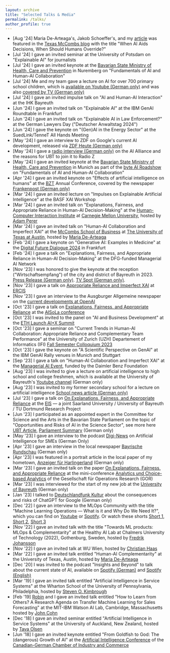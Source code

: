 ```yaml
---
layout: archive
title: "Selected Talks & Media"
permalink: /talks/
author_profile: true
---
```


- \[Aug '24\] Maria De-Arteaga's, Jakob Schoeffer's, and my [article](https://arxiv.org/pdf/2209.11812.pdf) was featured in the [Texas McCombs blog](https://medium.com/texas-mccombs/when-ai-aids-decisions-when-should-humans-override-2805a8698dd5) with the title "When AI Aids Decisions, When Should Humans Override?"
- \[Jul '24\] I gave an invited seminar at the University of Potsdam on "Explainable AI" for journalists 
- \[Jul '24\] I gave an invited keynote at the [Bavarian State Ministry of Health, Care and Prevention](https://www.stmgp.bayern.de/) in Nuremberg on "Fundamentals of AI and Human-AI Collaboration"
- \[Jul '24\] Me and my team gave a lecture on AI for over 700 primary school children, which is [available on Youtube (German only)](https://youtu.be/lkxBAV-L3N4) and was also [covered by TV (German only)](https://www.tvo.de/mediathek/video/kinderuni-bayreuth-die-studenten-von-morgen-erobern-den-vorlesungssaal/)
- \[Jul '24\] I gave an invited impulse talk on "AI and Human-AI Interaction" at the IHK Bayreuth
- \[Jun '24\] I gave an invited talk on "Explainable AI" at the IBM GenAI Roundtable in Frankfurt
- \[Jun '24\] I gave an invited talk on "Explainable AI in Law Enforcement?" at the German Lawyers Day ("Deutscher Anwaltstag 2024")
- \[Jun '24\] I gave the keynote on "(Gen)AI in the Energy Sector" at the SuedLink/TenneT All Hands Meeting
- \[May '24\] I gave an interview to ZDF on Google's current AI development, released via [ZDF Heute (German only)](https://lnkd.in/eHB8e2gT)
- \[May '24\] I gave a [radio interview (German only)](https://lnkd.in/e9dU-YkM) on the AI Alliance and the reasons for UBT to join it to Radio Z
- \[May '24\] I gave an invited keynote at the [Bavarian State Ministry of Health, Care and Prevention](https://www.stmgp.bayern.de/) in Munich as part of the [byte AI Roadshow](https://www.byte.bayern/was-wir-machen/ki-roadshow/programm) on "Fundamentals of AI and Human-AI Collaboration"
- \[Apr '24\] I gave an invited keynote on "Effects of artificial intelligence on humans" at the [BZT](https://bzt.bayern/) Annual Conference, covered by the newspaper [Frankenpost (German only)](https://www.dropbox.com/scl/fi/pgkdytamhy8ep1agl74lc/Frankenpost.jpeg?rlkey=9m8154wh5dly3l9ana7raggvp&dl=0)
- \[Mar '24\] I gave an invited lecture on "Impulses on Explainable Artificial Intelligence" at the BASF XAI Workshop
- \[Mar '24\] I gave an invited talk on "Explanations, Fairness, and Appropriate Reliance in Human-AI Decision-Making" at the [Human-Computer Interaction Institute](https://hcii.cmu.edu/) at [Carnegie Mellon University](https://cmu.edu/), hosted by [Adam Perer](http://perer.org/) 
- \[Mar '24\] I gave an invited talk on "Human-AI Collaboration and Imperfect XAI" at the [McCombs School of Business](https://mccombs.utexas.edu/) at [The University of Texas at Austin](https://www.utexas.edu/), hosted by [Maria De-Arteaga](https://mariadearteaga.com/) 
- \[Feb '24\] I gave a keynote on "Generative AI: Examples in Medicine" at the [Digital Future Dialogue 2024](https://www.frankfurt-university.de/de/hochschule/fachbereich-3-wirtschaft-und-recht/forschung-und-transfer/forschungslabore/ditlab/digital-future-dialogue-2024/weitere-infos-zum-abendprogramm/) in Frankfurt
- \[Feb '24\] I gave a talk on "Explanations, Fairness, and Appropriate Reliance in Human-AI Decision-Making" at the DFG-funded Managerial AI Network
- \[Nov '23\] I was honored to give the keynote at the reception ("Wirtschaftsempfang") of the city and district of Bayreuth in 2023. [Press Release (German only)](https://www.landkreis-bayreuth.de/der-landkreis/pressemitteilungen/wirtschaftsempfang-2023-1/). [TV Spot (German only)](https://www.tvo.de/mediathek/video/wirtschaftsempfang-bayreuth-ki-die-zukunft-ist-jetzt/).
- \[Nov '23\] I gave a talk on [Appropriate Reliance and Imperfect XAI](https://arxiv.org/pdf/2307.13566.pdf) at [ERCIS](https://www.wi.uni-muenster.de/events/4635-appropriate-reliance-and-imperfect-explainable-ai)
- \[Nov '23\] I gave an interview to the Ausgburger Allgemeine newspaper on the [current developments at OpenAI](https://www.dropbox.com/scl/fi/5olmyaz30mt86n8kq1p1o/Augsburger_Allgemeine_Altman.pdf?rlkey=urxfz9jod57u567hzvo0k1hh1&dl=0)
- \[Oct '23\] I gave a talk on [Explanations, Fairness, and Appropriate Reliance](https://arxiv.org/pdf/2209.11812.pdf) at the [AISoLa conference](https://aisola.org/tracks/b1/friday/)
- \[Oct '23\] I was invited to the panel on "AI and Business Development" at the [ETH Launch AI+X Summit](https://www.launchxaisummit.ch/) 
- \[Oct '23\] I gave a seminar on "Current Trends in Human-AI Collaboration: Appropriate Reliance and Complementary Team Performance" at the University of Zurich (UZH) Departement of Informatics (IFI) [Fall Semester Colloquium 2023](https://www.ifi.uzh.ch/en/studies/phd/colloquium/fall-2023.html#K%C3%BChl) 
- \[Oct '23\] I gave the keynote on "A Scientific Perspective on GenAI" at the IBM GenAI Rally venues in Munich and Stuttgart
- \[Sep '23\] I gave a talk on "Human-AI Collaboration and Imperfect XAI" at the [Managerial AI Event](https://www.daimler-benz-stiftung.de/cms/en/research/ladenburg-roundtable/management-decisions-with-artificial-intelligence.html), funded by the Daimler Benz Foundation
- \[Aug '23\] I was invited to give a lecture on artificial intelligence to high school and college freshmen, which is available at the University of Bayreuth's [Youtube channel](https://www.youtube.com/watch?v=y6hzbw6ref4) (German only)
- \[Aug '23\] I was invited to my former secondary school for a lecture on artificial intelligence [School news article (German only)](https://www.gesamtschule-wittmund.de/neuigkeiten/190-vortrag-kuenstliche-intelligenz)
- \[Jul '23\] I gave a talk on [On Explanations, Fairness, and Appropriate Reliance](https://arxiv.org/abs/2209.11812) at the [EIS](https://explainable-intelligent.systems/) — a joint Saarland University / University of Bayreuth / TU Dortmund Research Project
- \[Jun '23\] I participated as an appointed expert in the Committee for Science and the Arts in the Bavarian State Parliament on the topic of "Opportunities and Risks of AI in the Science Sector", see more here [UBT Article](https://ubtaktuell.uni-bayreuth.de/ki-im-landtag-kuehl), [Parliament Summary](https://www.bayern.landtag.de/aktuelles/aus-den-ausschuessen/wissenschaftsausschuss-anhoerung-chancen-und-risiken-von-ki-im-wissenschaftsbetrieb/) (German only)
- \[May '23\] I gave an interview to the podcast [Digi-News](https://podcasts.apple.com/de/podcast/folge-8-ki-f%C3%BCr-kmu/id1553734487?i=1000612483945) on Artificial Intelligence for SMEs (German Only)
- \[Apr '23\] I gave an interview in the local newspaper [Bayrische Rundschau](https://www.dropbox.com/s/6jj97ih5afbvsia/BR_ChatGPT.pdf?dl=0) (German only)
- \[Apr '23\] I was featured in a portrait article in the local paper of my hometown, [Anzeiger für Harlingerland](https://www.dropbox.com/s/icdqsu8b7xsapi5/Harlinger_UBT.pdf?dl=0) (German only)
- \[Mar '23\] I gave an invited talk on the paper [On Explanations, Fairness, and Appropriate Reliance](https://arxiv.org/pdf/2209.11812.pdf) at the mini-conference [Analytics und Choice-based Analytics](https://www.gor-ev.de/wp-content/uploads/2023/03/EinladungAGAnalytics2023_V2.pdf) of the Gesellschaft für Operations Research (GOR)
- \[Mar '23\] I was interviewed for the start of my new job at the [University of Bayreuth](https://www.youtube.com/watch?v=ST-kjYUSj_g) (German only)
- \[Jan '23\] I talked to [Deutschlandfunk Kultur](https://www.deutschlandfunkkultur.de/chatbots-suchmaschinen-chatgpt-google-microsoft-bing-100.html) about the consequences and risks of ChatGPT for Google (German only)
- \[Dec '22\] I gave an interview to the MLOps Community with the title "Machine Learning Operations — What is it and Why Do We Need It?", which you can find on [Youtube](https://www.youtube.com/watch?v=FgaKl5XsuMc) or [Spotify](https://open.spotify.com/episode/75GBfKNBPrYKwL4zEon1sI?si=55b6b603b70a4948). Or watch these shorts [Short 1](https://www.youtube.com/shorts/RYUear573iA), [Short 2](https://www.youtube.com/shorts/yBjeO9q8cQ4), [Short 3](https://www.youtube.com/shorts/nOECkr7oIak) 
- \[Nov '22\] I gave an invited talk with the title "Towards ML products: MLOps & Complementarity" at the Healthy AI Lab at Chalmers University of Technology (2022), Gothenburg, Sweden, hosted by [Fredrik Johansson](https://www.healthyai.se/people/fredrik)
- \[Nov '22\] I gave an invited talk at WU Wien, hosted by [Christian Haas](https://bach.wu.ac.at/d/research/ma/18957/)
- \[Mar '22\] I gave an invited talk entitled "Human-AI Complementarity" at the University of Texas, Austin, hosted by [Maria De-Arteaga](https://mariadearteaga.com/)
- \[Dec '20\] I was invited to the podcast "Insights and Beyond" to talk about the current state of AI, available on [Spotify (German)](https://open.spotify.com/episode/6VFmjwAPYq64aavxcWKtBQ?si=fc14a44f1b924648) and [Spotify (English)](https://open.spotify.com/episode/59ri1J9SQE2O9M4WmJd48v?si=df8b14b35b49476f)
- \[Mar '19\] I gave an invited talk entitled "Artificial Intelligence in Service Systems" at the Wharton School of the University of Pennsylvania, Philadelphia, hosted by [Steven O. Kimbrough](https://oid.wharton.upenn.edu/profile/sok/#research)
- \[Feb '19\] [Robin](https://www.robinhirt.com/) and I gave an invited talk entitled "How to Learn from Others? A Research Agenda on Transfer Machine Learning for Sales Forecasting" at the MIT-IBM Watson AI Lab, Cambridge, Massachusetts hosted by [John Cohn](https://en.wikipedia.org/wiki/John_Cohn)
- \[Dec '18\] I gave an invited seminar entitled "Artificial Intelligence in Service Systems" at the University of Auckland, New Zealand, hosted by [Tava Olsen](https://www.exec.auckland.ac.nz/programmes-and-courses-for-individuals/short-courses/presenter/?presenter=31363-tava-olsen)
- \[Jun '18\] I gave an invited keynote entitled "From Goldfish to God: The (dangerous) Growth of AI" at the [Artificial Intelligence Conference](https://docplayer.org/185370409-Artificial-intelligence-conference-in-karlsruhe-germany.html) of the [Canadian-German Chamber of Industry and Commerce](https://kanada.ahk.de/en/)
